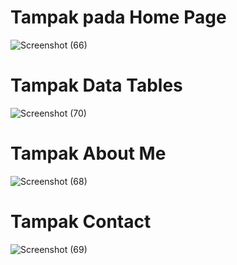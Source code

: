 # Tampak pada Home Page

![Screenshot (66)](https://github.com/user-attachments/assets/ea9510cf-be07-45a7-961f-3ce2353bdc93)

# Tampak Data Tables

![Screenshot (70)](https://github.com/user-attachments/assets/fcc9a35e-215d-4707-8fee-d8d8f67ad6d7)

# Tampak About Me

![Screenshot (68)](https://github.com/user-attachments/assets/feab09de-228a-4c4f-8ae4-aa977b5c542a)

# Tampak Contact

![Screenshot (69)](https://github.com/user-attachments/assets/3aa433d3-8738-4b04-96ae-dc5cc355cee6)

